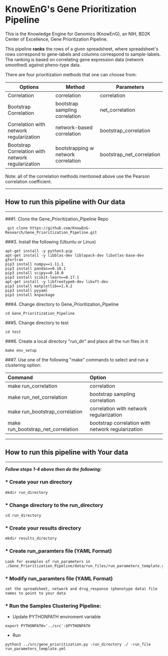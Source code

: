 # KnowEnG's Gene Prioritization Pipeline
This is the Knowledge Engine for Genomics (KnowEnG), an NIH, BD2K Center of Excellence, Gene Prioritization Pipeline.

This pipeline **ranks** the rows of a given spreadsheet, where spreadsheet's rows correspond to gene-labels and columns correspond to sample-labels. The ranking is based on correlating gene expression data (network smoothed) against pheno-type data.

There are four prioritization methods that one can choose from:


| **Options**                                        | **Method**                           | **Parameters**            |
| -------------------------------------------------- | -------------------------------------| ------------------------- |
| Correlation                                        | correlation                          | correlation               |
| Bootstrap Correlation                              | bootstrap sampling correlation       | net_correlation           |
| Correlation with network regularization            | network-based correlation            | bootstrap_correlation     |
| Bootstrap Correlation with network regularization  | bootstrapping w network correlation  | bootstrap_net_correlation |


Note: all of the correlation methods mentioned above use the Pearson correlation coefficient.

* * * 
## How to run this pipeline with Our data
* * * 
###1. Clone the Gene_Prioritization_Pipeline Repo
```
 git clone https://github.com/KnowEnG-Research/Gene_Prioritization_Pipeline.git
```
 
###3. Install the following (Ubuntu or Linux)
  ```
 apt-get install -y python3-pip
 apt-get install -y libblas-dev liblapack-dev libatlas-base-dev gfortran
 pip3 install numpy==1.11.1
 pip3 install pandas==0.18.1
 pip3 install scipy==0.18.0
 pip3 install scikit-learn==0.17.1
 apt-get install -y libfreetype6-dev libxft-dev
 pip3 install matplotlib==1.4.2
 pip3 install pyyaml
 pip3 install knpackage
```

###4. Change directory to Gene_Prioritization_Pipeline

```
cd Gene_Prioritization_Pipeline
```

###5. Change directory to test

```
cd test
```
 
###6. Create a local directory "run_dir" and place all the run files in it
```
make env_setup
```

###7. Use one of the following "make" commands to select and run a clustering option:


| **Command**                        | **Option**                                        | 
|:---------------------------------- |:------------------------------------------------- | 
| make run_correlation          | correlation                                       |
| make run_net_correlation           | bootstrap sampling correlation                    |
| make run_bootstrap_correlation     | correlation with network regularization           |
| make run_bootstrap_net_correlation | bootstrap correlation with network regularization |

 
* * * 
## How to run this pipeline with Your data
* * * 

__***Follow steps 1-4 above then do the following:***__

### * Create your run directory

 ```
 mkdir run_directory
 ```

### * Change directory to the run_directory

 ```
 cd run_directory
 ```

### * Create your results directory

 ```
 mkdir results_directory
 ```
 
### * Create run_paramters file  (YAML Format)
 ``` 
Look for examples of run_parameters in ./Gene_Prioritization_Pipeline/data/run_files/run_parameters_template.yml
 ```
### * Modify run_paramters file  (YAML Format)
```
set the spreadsheet, network and drug_response (phenotype data) file names to point to your data
```

### * Run the Samples Clustering Pipeline:

  * Update PYTHONPATH enviroment variable
   ``` 
   export PYTHONPATH='../src':$PYTHONPATH    
   ```
   
  * Run
   ```
  python3 ../src/gene_prioritization.py -run_directory ./ -run_file run_parameters_template.yml
   ```
